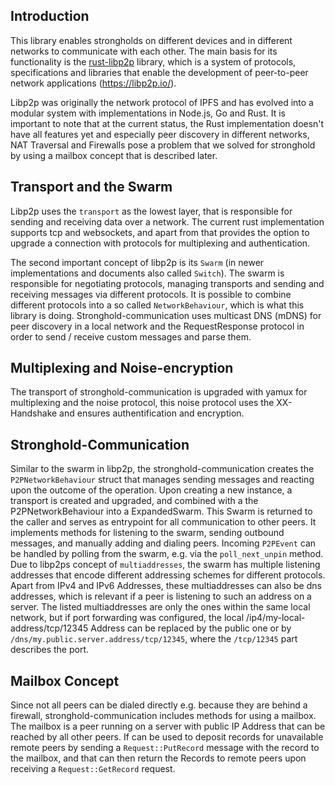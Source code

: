 ## Introduction

This library enables strongholds on different devices and in different networks to communicate with each other.
The main basis for its functionality is the [rust-libp2p](https://github.com/libp2p/rust-libp2p) library, which is a system of protocols, specifications and 
libraries that enable the development of peer-to-peer network applications (https://libp2p.io/).

Libp2p was originally the network protocol of IPFS and has evolved into a modular system with implementations in 
Node.js, Go and Rust. It is important to note that at the current status, the Rust implementation doesn't have all features
yet and especially peer discovery in different networks, NAT Traversal and Firewalls pose a problem that we solved
for stronghold by using a mailbox concept that is described later.

## Transport and the Swarm

Libp2p uses the `transport` as the lowest layer, that is responsible for sending and receiving data over a network.
The current rust implementation supports tcp and websockets, and apart from that provides the option to upgrade a
connection with protocols for multiplexing and authentication. 

The second important concept of libp2p is its `Swarm` (in newer implementations and documents also called `Switch`).
The swarm is responsible for negotiating protocols, managing transports and sending and receiving messages via different
protocols. It is possible to combine different protocols into a so called `NetworkBehaviour`, which is what this library is doing.
Stronghold-communication uses multicast DNS (mDNS) for peer discovery in a local network and the RequestResponse protocol in order to send / receive
custom messages and parse them. 

## Multiplexing and Noise-encryption

The transport of stronghold-communication is upgraded with yamux for multiplexing and the noise protocol, this noise protocol uses the XX-Handshake and ensures authentification and encryption.

## Stronghold-Communication

Similar to the swarm in libp2p, the stronghold-communication creates the `P2PNetworkBehaviour` struct that manages sending messages and reacting upon the outcome of the operation. 
Upon creating a new instance, a transport is created and upgraded, and combined with a the P2PNetworkBehaviour into a ExpandedSwarm. This Swarm is returned to the caller and serves as entrypoint for all communication to other peers. It implements methods for listening to the swarm, sending outbound messages, and manually adding and dialing peers. Incoming `P2PEvent` can be handled by polling from the swarm, e.g. via the `poll_next_unpin` method. 
Due to libp2ps concept of `multiaddresses`, the swarm has multiple listening addresses that encode different addressing schemes for different
protocols. Apart from IPv4 and IPv6 Addresses, these multiaddresses can also be dns addresses, which is relevant if a peer is listening
to such an address on a server. The listed multiaddresses are only the ones within the same local network, but if port forwarding was configured,
the local /ip4/my-local-address/tcp/12345 Address can be replaced by the public one or by `/dns/my.public.server.address/tcp/12345`, where the 
`/tcp/12345` part describes the port.

## Mailbox Concept

Since not all peers can be dialed directly e.g. because they are behind a firewall, stronghold-communication includes methods for using
a mailbox. The mailbox is a peer running on a server with public IP Address that can be reached by all other peers. If can be
used to deposit records for unavailable remote peers by sending a `Request::PutRecord` message with the record to the mailbox, and that can then return the Records to remote peers upon receiving a `Request::GetRecord` request.
